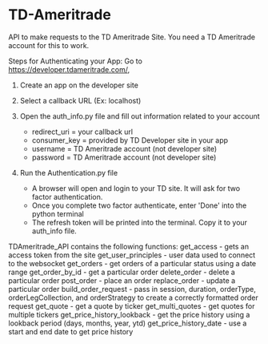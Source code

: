 # TD-Ameritrade

API to make requests to the TD Ameritrade Site. You need a TD Ameritrade account for this to work.

Steps for Authenticating your App: Go to https://developer.tdameritrade.com/, 

1. Create an app on the developer site
2. Select a callback URL (Ex: localhost)
3. Open the auth_info.py file and fill out information related to your account
    - redirect_uri = your callback url
    - consumer_key = provided by TD Developer site in your app
    - username = TD Ameritrade account (not developer site)
    - password = TD Ameritrade account (not developer site)

4. Run the Authentication.py file
    - A browser will open and login to your TD site. It will ask for two factor authentication. 
    - Once you complete two factor authenticate, enter 'Done' into the python terminal
    - The refresh token will be printed into the terminal. Copy it to your auth_info file.

TDAmeritrade_API contains the following functions:
  get_access - gets an access token from the site
  get_user_principles - user data used to connect to the websocket
  get_orders - get orders of a particular status using a date range
  get_order_by_id - get a particular order
  delete_order - delete a particular order 
  post_order - place an order
  replace_order - update a particular order
  build_order_request - pass in session, duration, orderType, orderLegCollection, and orderStrategy to create a correctly formatted order request
  get_quote - get a quote by ticker
  get_multi_quotes - get quotes for multiple tickers
  get_price_history_lookback - get the price history using a lookback period (days, months, year, ytd)
  get_price_history_date - use a start and end date to get price history

